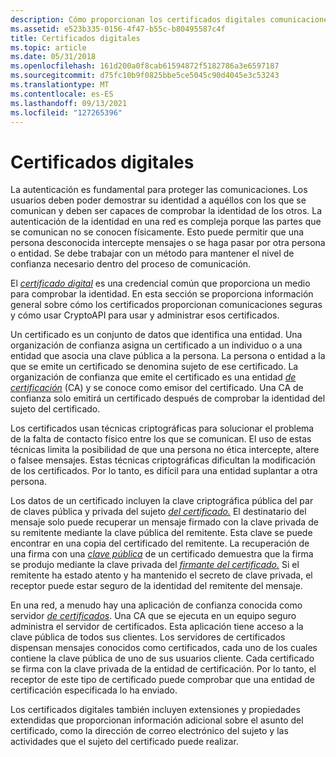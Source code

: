 ```yaml
---
description: Cómo proporcionan los certificados digitales comunicaciones seguras y cómo usar CryptoAPI para usar y administrar esos certificados.
ms.assetid: e523b335-0156-4f47-b55c-b80495587c4f
title: Certificados digitales
ms.topic: article
ms.date: 05/31/2018
ms.openlocfilehash: 161d200a0f8cab61594872f5182786a3e6597187
ms.sourcegitcommit: d75fc10b9f0825bbe5ce5045c90d4045e3c53243
ms.translationtype: MT
ms.contentlocale: es-ES
ms.lasthandoff: 09/13/2021
ms.locfileid: "127265396"
---
```

# <a name="digital-certificates"></a>Certificados digitales

La autenticación es fundamental para proteger las comunicaciones. Los usuarios deben poder demostrar su identidad a aquéllos con los que se comunican y deben ser capaces de comprobar la identidad de los otros. La autenticación de la identidad en una red es compleja porque las partes que se comunican no se conocen físicamente. Esto puede permitir que una persona desconocida intercepte mensajes o se haga pasar por otra persona o entidad. Se debe trabajar con un método para mantener el nivel de confianza necesario dentro del proceso de comunicación.

El [*certificado digital*](../secgloss/c-gly.md) es una credencial común que proporciona un medio para comprobar la identidad. En esta sección se proporciona información general sobre cómo los certificados proporcionan comunicaciones seguras y cómo usar CryptoAPI para usar y administrar esos certificados.

Un certificado es un conjunto de datos que identifica una entidad. Una organización de confianza asigna un certificado a un individuo o a una entidad que asocia una clave pública a la persona. La persona o entidad a la que se emite un certificado se denomina sujeto de ese certificado. La organización de confianza que emite el certificado es una entidad [*de certificación*](../secgloss/c-gly.md) (CA) y se conoce como emisor del certificado. Una CA de confianza solo emitirá un certificado después de comprobar la identidad del sujeto del certificado.

Los certificados usan técnicas criptográficas para solucionar el problema de la falta de contacto físico entre los que se comunican. El uso de estas técnicas limita la posibilidad de que una persona no ética intercepte, altere o falsee mensajes. Estas técnicas criptográficas dificultan la modificación de los certificados. Por lo tanto, es difícil para una entidad suplantar a otra persona.

Los datos de un certificado incluyen la clave criptográfica pública del par de claves pública y privada del sujeto [*del certificado.*](../secgloss/p-gly.md) El destinatario del mensaje solo puede recuperar un mensaje firmado con la clave privada de su remitente mediante la clave pública del remitente. Esta clave se puede encontrar en una copia del certificado del remitente. La recuperación de una firma con una [*clave pública*](../secgloss/p-gly.md) de un certificado demuestra que la firma se produjo mediante la clave privada del [*firmante del certificado.*](../secgloss/p-gly.md) Si el remitente ha estado atento y ha mantenido el secreto de clave privada, el receptor puede estar seguro de la identidad del remitente del mensaje.

En una red, a menudo hay una aplicación de confianza conocida como servidor [*de certificados*](../secgloss/c-gly.md). Una CA que se ejecuta en un equipo seguro administra el servidor de certificados. Esta aplicación tiene acceso a la clave pública de todos sus clientes. Los servidores de certificados dispensan mensajes conocidos como certificados, cada uno de los cuales contiene la clave pública de uno de sus usuarios cliente. Cada certificado se firma con la clave privada de la entidad de certificación. Por lo tanto, el receptor de este tipo de certificado puede comprobar que una entidad de certificación especificada lo ha enviado.

Los certificados digitales también incluyen extensiones y propiedades extendidas que proporcionan información adicional sobre el asunto del certificado, como la dirección de correo electrónico del sujeto y las actividades que el sujeto del certificado puede realizar.

 

 

